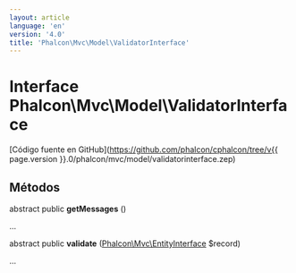 ```yaml
---
layout: article
language: 'en'
version: '4.0'
title: 'Phalcon\Mvc\Model\ValidatorInterface'
---
```

# Interface **Phalcon\Mvc\Model\ValidatorInterface**

[Código fuente en GitHub](https://github.com/phalcon/cphalcon/tree/v{{ page.version }}.0/phalcon/mvc/model/validatorinterface.zep)

## Métodos

abstract public **getMessages** ()

...

abstract public **validate** ([Phalcon\Mvc\EntityInterface](Phalcon_Mvc_EntityInterface) $record)

...